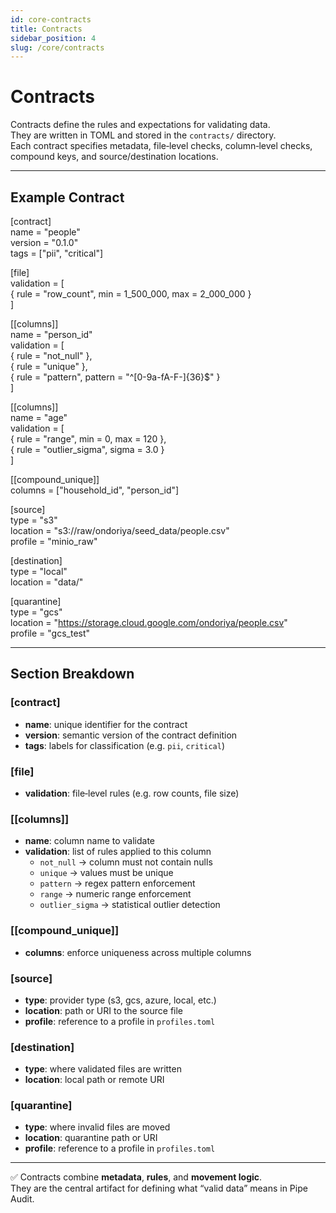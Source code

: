 ```yaml
---
id: core-contracts
title: Contracts
sidebar_position: 4
slug: /core/contracts
---
```


# Contracts

Contracts define the rules and expectations for validating data.  
They are written in TOML and stored in the `contracts/` directory.  
Each contract specifies metadata, file‑level checks, column‑level checks, compound keys, and source/destination locations.

---

## Example Contract

[contract]  
name = "people"  
version = "0.1.0"  
tags = ["pii", "critical"]  

[file]  
validation = [  
  \{ rule = "row_count", min = 1_500_000, max = 2_000_000 \}  
]  

[[columns]]  
name = "person_id"  
validation = [  
  \{ rule = "not_null" \},  
  \{ rule = "unique" \},  
  \{ rule = "pattern", pattern = "^[0-9a-fA-F-]{36}$" \}  
]  

[[columns]]  
name = "age"  
validation = [  
  \{ rule = "range", min = 0, max = 120 \},  
 \{ rule = "outlier_sigma", sigma = 3.0 \}  
]  

[[compound_unique]]  
columns = ["household_id", "person_id"]  

[source]  
type = "s3"  
location = "s3://raw/ondoriya/seed_data/people.csv"  
profile = "minio_raw"  

[destination]  
type = "local"  
location = "data/"  

[quarantine]  
type = "gcs"  
location = "https://storage.cloud.google.com/ondoriya/people.csv"  
profile = "gcs_test"  

---

## Section Breakdown

### [contract]
- **name**: unique identifier for the contract  
- **version**: semantic version of the contract definition  
- **tags**: labels for classification (e.g. `pii`, `critical`)  

### [file]
- **validation**: file‑level rules (e.g. row counts, file size)  

### [[columns]]
- **name**: column name to validate  
- **validation**: list of rules applied to this column  
  - `not_null` → column must not contain nulls  
  - `unique` → values must be unique  
  - `pattern` → regex pattern enforcement  
  - `range` → numeric range enforcement  
  - `outlier_sigma` → statistical outlier detection  

### [[compound_unique]]
- **columns**: enforce uniqueness across multiple columns  

### [source]
- **type**: provider type (s3, gcs, azure, local, etc.)  
- **location**: path or URI to the source file  
- **profile**: reference to a profile in `profiles.toml`  

### [destination]
- **type**: where validated files are written  
- **location**: local path or remote URI  

### [quarantine]
- **type**: where invalid files are moved  
- **location**: quarantine path or URI  
- **profile**: reference to a profile in `profiles.toml`  

---

✅ Contracts combine **metadata**, **rules**, and **movement logic**.  
They are the central artifact for defining what “valid data” means in Pipe Audit.
